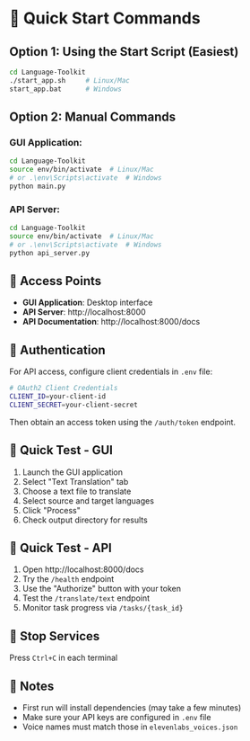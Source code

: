 # 🚀 Quick Start Commands

## Option 1: Using the Start Script (Easiest)

```bash
cd Language-Toolkit
./start_app.sh     # Linux/Mac
start_app.bat      # Windows
```

## Option 2: Manual Commands

### GUI Application:

```bash
cd Language-Toolkit
source env/bin/activate  # Linux/Mac
# or .\env\Scripts\activate  # Windows
python main.py
```

### API Server:

```bash
cd Language-Toolkit
source env/bin/activate  # Linux/Mac
# or .\env\Scripts\activate  # Windows
python api_server.py
```

## 🔗 Access Points

- **GUI Application**: Desktop interface
- **API Server**: http://localhost:8000
- **API Documentation**: http://localhost:8000/docs

## 🔑 Authentication

For API access, configure client credentials in `.env` file:
```bash
# OAuth2 Client Credentials
CLIENT_ID=your-client-id
CLIENT_SECRET=your-client-secret
```

Then obtain an access token using the `/auth/token` endpoint.

## 🧪 Quick Test - GUI

1. Launch the GUI application
2. Select "Text Translation" tab
3. Choose a text file to translate
4. Select source and target languages
5. Click "Process"
6. Check output directory for results

## 🧪 Quick Test - API

1. Open http://localhost:8000/docs
2. Try the `/health` endpoint
3. Use the "Authorize" button with your token
4. Test the `/translate/text` endpoint
5. Monitor task progress via `/tasks/{task_id}`

## 🛑 Stop Services

Press `Ctrl+C` in each terminal

## 📝 Notes

- First run will install dependencies (may take a few minutes)
- Make sure your API keys are configured in `.env` file
- Voice names must match those in `elevenlabs_voices.json`
